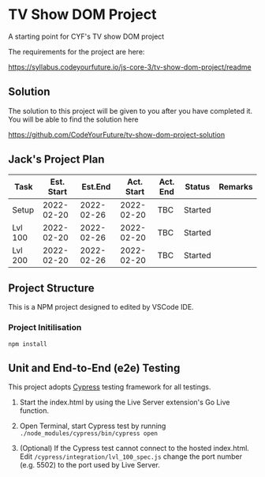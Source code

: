 # TV Show DOM Project

A starting point for CYF's TV show DOM project

The requirements for the project are here:

https://syllabus.codeyourfuture.io/js-core-3/tv-show-dom-project/readme

## Solution

The solution to this project will be given to you after you have completed it. You will be able to find the solution here

https://github.com/CodeYourFuture/tv-show-dom-project-solution

## Jack's Project Plan

|  Task    |Est. Start|  Est.End |Act. Start| Act. End | Status | Remarks  |
|----------|----------|----------|----------|----------|--------|----------|
|  Setup   |2022-02-20|2022-02-26|2022-02-20| TBC      | Started|          |
|  Lvl 100 |2022-02-20|2022-02-26|2022-02-20| TBC      | Started|          |
|  Lvl 200 |2022-02-20|2022-02-26|2022-02-20| TBC      | Started|          |

## Project Structure

This is a NPM project designed to edited by VSCode IDE.

### Project Initilisation
```npm install```
## Unit and End-to-End (e2e) Testing

This project adopts [Cypress](https://cypress.io) testing framework for all testings.

1. Start the index.html by using the Live Server extension's Go Live function.

2. Open Terminal, start Cypress test by running
```./node_modules/cypress/bin/cypress open```

1. (Optional) If the Cypress test cannot connect to the hosted index.html. Edit `/cypress/integration/lvl_100_spec.js` change the port number (e.g. 5502) to the port used by Live Server.


